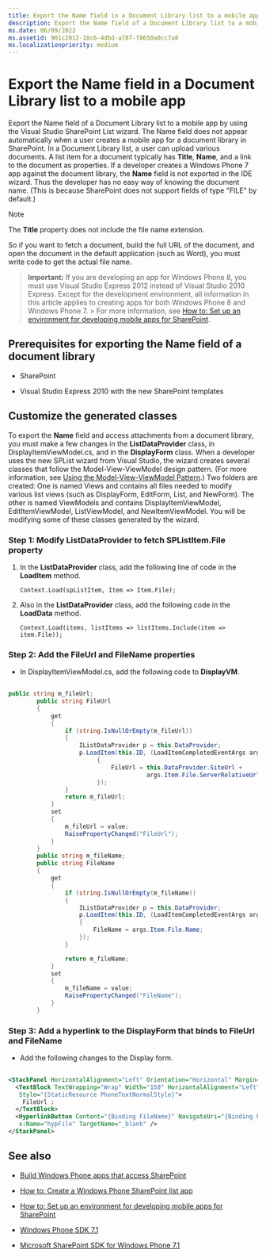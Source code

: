 ```yaml
---
title: Export the Name field in a Document Library list to a mobile app
description: Export the Name field of a Document Library list to a mobile app by using the Visual Studio SharePoint List wizard.
ms.date: 06/09/2022
ms.assetid: 901c2012-18c6-4dbd-a787-f8650a0cc7a8
ms.localizationpriority: medium
---
```



# Export the Name field in a Document Library list to a mobile app

Export the Name field of a Document Library list to a mobile app by using the Visual Studio SharePoint List wizard. The Name field does not appear automatically when a user creates a mobile app for a document library in SharePoint.
In a Document Library list, a user can upload various documents. A list item for a document typically has **Title**, **Name**, and a link to the document as properties. If a developer creates a Windows Phone 7 app against the document library, the **Name** field is not exported in the IDE wizard. Thus the developer has no easy way of knowing the document name. (This is because SharePoint does not support fields of type "FILE" by default.)
  
> [!NOTE]
> The **Title** property does not include the file name extension.
  
    
    


So if you want to fetch a document, build the full URL of the document, and open the document in the default application (such as Word), you must write code to get the actual file name.
  
    
    


> **Important:**
> If you are developing an app for Windows Phone 8, you must use Visual Studio Express 2012 instead of Visual Studio 2010 Express. Except for the development environment, all information in this article applies to creating apps for both Windows Phone 8 and Windows Phone 7. > For more information, see  [How to: Set up an environment for developing mobile apps for SharePoint](how-to-set-up-an-environment-for-developing-mobile-apps-for-sharepoint.md). 
  
    
    


## Prerequisites for exporting the Name field of a document library


- SharePoint
    
  
- Visual Studio Express 2010 with the new SharePoint templates
    
  

## Customize the generated classes
<a name="HowToExportTheNameFieldInADocumentLibraryListToAMobileApp_CustomizeTheGeneratedClases"> </a>

To export the **Name** field and access attachments from a document library, you must make a few changes in the **ListDataProvider** class, in DisplayItemViewModel.cs, and in the **DisplayForm** class. When a developer uses the new SPList wizard from Visual Studio, the wizard creates several classes that follow the Model-View-ViewModel design pattern. (For more information, see [Using the Model-View-ViewModel Pattern](https://msdn.microsoft.com/library/hh821028.aspx).) Two folders are created: One is named Views and contains all files needed to modify various list views (such as DisplayForm, EditForm, List, and NewForm). The other is named ViewModels and contains DisplayItemViewModel, EditItemViewModel, ListViewModel, and NewItemViewModel. You will be modifying some of these classes generated by the wizard.
  
    
    

### Step 1: Modify ListDataProvider to fetch SPListItem.File property


1. In the **ListDataProvider** class, add the following line of code in the **LoadItem** method.
    
     `Context.Load(spListItem, Item => Item.File);`
    
  
2. Also in the **ListDataProvider** class, add the following code in the **LoadData** method.
    
     `Context.Load(items, listItems => listItems.Include(item => item.File));`
    
  

### Step 2: Add the FileUrl and FileName properties


- In DisplayItemViewModel.cs, add the following code to **DisplayVM**.
    
```csharp
  
public string m_fileUrl;
        public string FileUrl
        {
            get
            {
                if (string.IsNullOrEmpty(m_fileUrl))
                {
                    IListDataProvider p = this.DataProvider;
                    p.LoadItem(this.ID, (LoadItemCompletedEventArgs args) =>
                         {
                             FileUrl = this.DataProvider.SiteUrl + 
                                       args.Item.File.ServerRelativeUrl;
                         });
                }
                return m_fileUrl;
            }
            set
            {
                m_fileUrl = value;
                RaisePropertyChanged("FileUrl");
            }
        }
        public string m_fileName;
        public string FileName
        {
            get
            {
                if (string.IsNullOrEmpty(m_fileName))
                {
                    IListDataProvider p = this.DataProvider;
                    p.LoadItem(this.ID, (LoadItemCompletedEventArgs args) =>
                    {
                        FileName = args.Item.File.Name;
                    });
                }

                return m_fileName;
            }
            set
            {
                m_fileName = value;
                RaisePropertyChanged("FileName");
            }
        }
```


### Step 3: Add a hyperlink to the DisplayForm that binds to FileUrl and FileName


- Add the following changes to the Display form.
    
```XML
  
<StackPanel HorizontalAlignment="Left" Orientation="Horizontal" Margin="0,5,0,5">
  <TextBlock TextWrapping="Wrap" Width="150" HorizontalAlignment="Left" 
   Style="{StaticResource PhoneTextNormalStyle}">
    FileUrl :
  </TextBlock>
  <HyperlinkButton Content="{Binding FileName}" NavigateUri="{Binding FileUrl}" 
   x:Name="hypFile" TargetName="_blank" />
</StackPanel>

```


## See also
<a name="SP15StoreSPlist_addlresources"> </a>


-  [Build Windows Phone apps that access SharePoint](build-windows-phone-apps-that-access-sharepoint.md)
    
  
-  [How to: Create a Windows Phone SharePoint list app](how-to-create-a-windows-phone-sharepoint-list-app.md)
    
  
-  [How to: Set up an environment for developing mobile apps for SharePoint](how-to-set-up-an-environment-for-developing-mobile-apps-for-sharepoint.md)
    
  
-  [Windows Phone SDK 7.1](https://www.microsoft.com/download/details.aspx?id=29233)
    
  
-  [Microsoft SharePoint SDK for Windows Phone 7.1](https://www.microsoft.com/download/details.aspx?id=30476)
    
  

